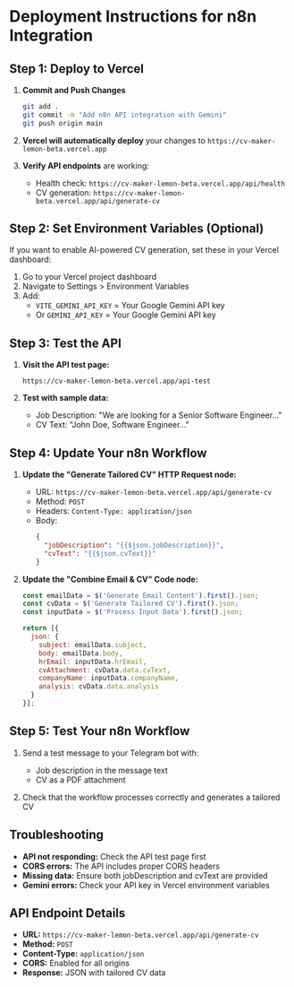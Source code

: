 # Deployment Instructions for n8n Integration

## Step 1: Deploy to Vercel

1. **Commit and Push Changes**
   ```bash
   git add .
   git commit -m "Add n8n API integration with Gemini"
   git push origin main
   ```

2. **Vercel will automatically deploy** your changes to `https://cv-maker-lemon-beta.vercel.app`

3. **Verify API endpoints** are working:
   - Health check: `https://cv-maker-lemon-beta.vercel.app/api/health`
   - CV generation: `https://cv-maker-lemon-beta.vercel.app/api/generate-cv`

## Step 2: Set Environment Variables (Optional)

If you want to enable AI-powered CV generation, set these in your Vercel dashboard:

1. Go to your Vercel project dashboard
2. Navigate to Settings > Environment Variables
3. Add:
   - `VITE_GEMINI_API_KEY` = Your Google Gemini API key
   - Or `GEMINI_API_KEY` = Your Google Gemini API key

## Step 3: Test the API

1. **Visit the API test page:**
   ```
   https://cv-maker-lemon-beta.vercel.app/api-test
   ```

2. **Test with sample data:**
   - Job Description: "We are looking for a Senior Software Engineer..."
   - CV Text: "John Doe, Software Engineer..."

## Step 4: Update Your n8n Workflow

1. **Update the "Generate Tailored CV" HTTP Request node:**
   - URL: `https://cv-maker-lemon-beta.vercel.app/api/generate-cv`
   - Method: `POST`
   - Headers: `Content-Type: application/json`
   - Body: 
     ```json
     {
       "jobDescription": "{{$json.jobDescription}}",
       "cvText": "{{$json.cvText}}"
     }
     ```

2. **Update the "Combine Email & CV" Code node:**
   ```javascript
   const emailData = $('Generate Email Content').first().json;
   const cvData = $('Generate Tailored CV').first().json;
   const inputData = $('Process Input Data').first().json;

   return [{
     json: {
       subject: emailData.subject,
       body: emailData.body,
       hrEmail: inputData.hrEmail,
       cvAttachment: cvData.data.cvText,
       companyName: inputData.companyName,
       analysis: cvData.data.analysis
     }
   }];
   ```

## Step 5: Test Your n8n Workflow

1. Send a test message to your Telegram bot with:
   - Job description in the message text
   - CV as a PDF attachment

2. Check that the workflow processes correctly and generates a tailored CV

## Troubleshooting

- **API not responding:** Check the API test page first
- **CORS errors:** The API includes proper CORS headers
- **Missing data:** Ensure both jobDescription and cvText are provided
- **Gemini errors:** Check your API key in Vercel environment variables

## API Endpoint Details

- **URL:** `https://cv-maker-lemon-beta.vercel.app/api/generate-cv`
- **Method:** `POST`
- **Content-Type:** `application/json`
- **CORS:** Enabled for all origins
- **Response:** JSON with tailored CV data
